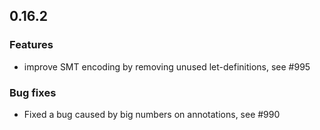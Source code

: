## 0.16.2

### Features

 * improve SMT encoding by removing unused let-definitions, see #995

### Bug fixes

 * Fixed a bug caused by big numbers on annotations, see #990
